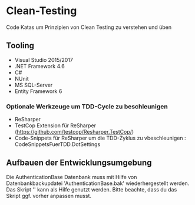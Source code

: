 # Clean-Testing
Code Katas um Prinzipien von Clean Testing zu verstehen und üben

## Tooling
 - Visual Studio 2015/2017
 - .NET Framework 4.6
 - C#
 - NUnit
 - MS SQL-Server
 - Entity Framework 6
 
 ### Optionale Werkzeuge um TDD-Cycle zu beschleunigen
 - ReSharper 
 - TestCop Extension für ReSharper (https://github.com/testcop/Resharper.TestCop/)
 - Code-Snippets für ReSharper um die TDD-Zyklus zu vbeschleunigen : CodeSnippetsFuerTDD.DotSettings

## Aufbauen der Entwicklungsumgebung
Die AuthenticationBase Datenbank muss mit Hilfe von Datenbankbackupdatei 'AuthenticationBase.bak' wiederhergestellt werden. Das Skript '' kann als Hilfe genutzt werden. Bitte beachte, dass du das Skript ggf. vorher anpassen musst.

